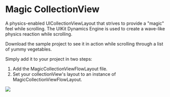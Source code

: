 # Magic CollectionView
A physics-enabled UICollectionViewLayout that strives to provide a "magic" feel while scrolling.
The UIKit Dynamics Engine is used to create a wave-like physics reaction while scrolling.

Download the sample project to see it in action while scrolling through a list of yummy vegetables.

Simply add it to your project in two steps: 
1. Add the MagicCollectionViewFlowLayout file. 
2. Set your collectionView's layout to an instance of MagicCollectionViewFlowLayout.

![](https://github.com/ambercoded/readme-gifs/blob/main/magic-CollectionView.gif)
